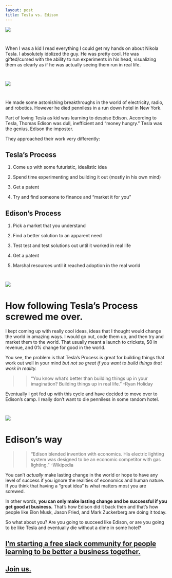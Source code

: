 ```yaml
---
layout: post
title: Tesla vs. Edison
---
```


<img src= "https://cdn-images-1.medium.com/max/800/1*Om554oEIfp03_0pPBgEdog.png" style= "display: block; max-width:100%; margin-bottom:3em;"/>

When I was a kid I read everything I could get my hands on about Nikola Tesla. I absolutely idolized the guy. He was pretty cool. He was gifted/cursed with the ability to run experiments in his head, visualizing them as clearly as if he was actually seeing them run in real life.

<img src= "https://cdn-images-1.medium.com/max/800/1*GX1ZxnpfmFiXJgoKg6y_iA.jpeg" style= "display: block; max-width:100%; margin-bottom:3em; margin-top:3em;"/>

He made some astonishing breakthroughs in the world of electricity, radio, and robotics. However he died penniless in a run down hotel in New York.

Part of loving Tesla as kid was learning to despise Edison. According to Tesla, Thomas Edison was dull, inefficient and “money hungry.” Tesla was the genius, Edison the imposter.

They approached their work very differently:

## Tesla’s Process 

1. Come up with some futuristic, idealistic idea

2. Spend time experimenting and building it out (mostly in his own mind)

3. Get a patent

4. Try and find someone to finance and “market it for you”

## Edison’s Process

1. Pick a market that you understand

2. Find a better solution to an apparent need

3. Test test and test solutions out until it worked in real life

4. Get a patent

5. Marshal resources until it reached adoption in the real world

<img src= "https://cdn-images-1.medium.com/max/800/1*IPXq2hMJziUiji9ax0PCdg.jpeg" style= "display: block; max-width:100%; margin-bottom:3em; margin-top:3em;"/>

# How following Tesla’s Process screwed me over.
I kept coming up with really cool ideas, ideas that I thought would change the world in amazing ways. I would go out, code them up, and then try and market them to the world. That usually meant a launch to crickets, $0 in revenue, and 0% change for good in the world. 

You see, the problem  is that Tesla’s Process is great for building things that work out well in your mind _but not so great if you want to build things that work in reality._

>>“You know what’s better than building things up in your imagination? Building things up in real life.” -Ryan Holiday

Eventually I got fed up with this cycle and have decided to move over to Edison’s camp. I really don’t want to die penniless in some random hotel.

<img src= "https://cdn-images-1.medium.com/max/800/1*oJS-ylk41PeFJcN9bkgpGw.png" style= "display: block; max-width:100%; margin-bottom:3em; margin-top:3em;"/>

# Edison’s way
>>“Edison blended invention with economics. His electric lighting system was designed to be an economic competitor with gas lighting.” -Wikipedia

You can’t _actually_ make lasting change in the world or hope to have any level of success if you ignore the realities of economics and human nature. If you think that having a “great idea” is what matters most you are screwed. 

In other words, **you can only make lasting change and be successful if you get good at business.**
That’s how Edison did it back then and that’s how people like Elon Musk, Jason Fried, and Mark Zuckerberg are doing it today.

So what about you? Are you going to succeed like Edison, or are you going to be like Tesla and eventually die without a dime in some hotel?

## [I’m starting a free slack community for people learning to be better a business together.](http://renegademba.club) 
## [Join us.](http://renegademba.club)
